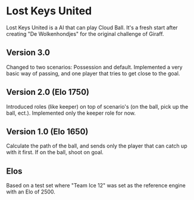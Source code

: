 Lost Keys United
================
Lost Keys United is a AI that can play Cloud Ball. It's a fresh start after
creating "De Wolkenhondjes" for the original challenge of Giraff.

Version 3.0
-----------
Changed to two scenarios: Possession and default. Implemented a very basic
way of passing, and one player that tries to get close to the goal.

Version 2.0 (Elo 1750)
----------------------
Introduced roles (like keeper) on top of scenario's (on the ball, pick up the
ball, ect.). Implemented only the keeper role for now.

Version 1.0 (Elo 1650)
----------------------
Calculate the path of the ball, and sends only the player that can catch up
with it first. If on the ball, shoot on goal.

Elos
----
Based on a test set where "Team Ice 12" was set as the reference engine with an
Elo of 2500.
